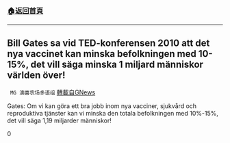 ###  [:house:返回首頁](https://github.com/ourhimalayas/txt)
---


## Bill Gates sa vid TED-konferensen 2010 att det nya vaccinet kan minska befolkningen med 10-15%, det vill säga minska 1 miljard människor världen över!
` MG 澳喜农场多语组` [轉載自GNews](https://gnews.org/1536466/)

Gates: Om vi kan göra ett bra jobb inom nya vacciner, sjukvård och reproduktiva tjänster kan vi minska den totala befolkningen med 10%-15%, det vill säga 1,19 miljarder människor!

0
